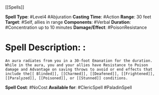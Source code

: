 [[Spells]]

**Spell Type**: #Level4 #Abjuration 
**Casting Time**: #Action 
**Range**: 30 feet
**Target**: #Self, allies in range
**Components**: #Verbal 
**Duration**: #Concentration up to 10 minutes
**Damage/Effect**: #PoisonResistance

# Spell Description: : 
	An aura radiates from you in a 30-foot Emanation for the duration. While in the aura, you and your allies have Resistance to Poison damage and Advantage on saving throws to avoid or end effects that include the[[ Blinded]], [[Charmed]], [[Deafened]], [[Frightened]], [[Paralyzed]], [[Poisoned]], or [[Stunned]] conditions.

**Spell Cost**: #NoCost 
**Available for**: #ClericSpell #PaladinSpell 